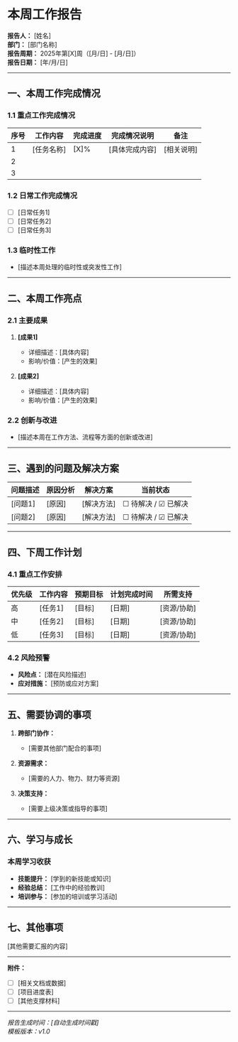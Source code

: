 # 本周工作报告

**报告人：** [姓名]  
**部门：** [部门名称]  
**报告周期：** 2025年第[X]周（[月/日] - [月/日]）  
**报告日期：** [年/月/日]

---

## 一、本周工作完成情况

### 1.1 重点工作完成情况
| 序号 | 工作内容 | 完成进度 | 完成情况说明 | 备注 |
|------|----------|----------|--------------|------|
| 1 | [任务名称] | [X]% | [具体完成内容] | [相关说明] |
| 2 | | | | |
| 3 | | | | |

### 1.2 日常工作完成情况
- [ ] [日常任务1]
- [ ] [日常任务2]
- [ ] [日常任务3]

### 1.3 临时性工作
- [描述本周处理的临时性或突发性工作]

---

## 二、本周工作亮点

### 2.1 主要成果
1. **[成果1]**
   - 详细描述：[具体内容]
   - 影响/价值：[产生的效果]

2. **[成果2]**
   - 详细描述：[具体内容]
   - 影响/价值：[产生的效果]

### 2.2 创新与改进
- [描述本周在工作方法、流程等方面的创新或改进]

---

## 三、遇到的问题及解决方案

| 问题描述 | 原因分析 | 解决方案 | 当前状态 |
|----------|----------|----------|----------|
| [问题1] | [原因] | [解决方法] | ☐ 待解决 / ☑ 已解决 |
| [问题2] | [原因] | [解决方法] | ☐ 待解决 / ☑ 已解决 |

---

## 四、下周工作计划

### 4.1 重点工作安排
| 优先级 | 工作内容 | 预期目标 | 计划完成时间 | 所需支持 |
|--------|----------|----------|--------------|----------|
| 高 | [任务1] | [目标] | [日期] | [资源/协助] |
| 中 | [任务2] | [目标] | [日期] | [资源/协助] |
| 低 | [任务3] | [目标] | [日期] | [资源/协助] |

### 4.2 风险预警
- **风险点：** [潜在风险描述]
- **应对措施：** [预防或应对方案]

---

## 五、需要协调的事项

1. **跨部门协作：**
   - [需要其他部门配合的事项]

2. **资源需求：**
   - [需要的人力、物力、财力等资源]

3. **决策支持：**
   - [需要上级决策或指导的事项]

---

## 六、学习与成长

### 本周学习收获
- **技能提升：** [学到的新技能或知识]
- **经验总结：** [工作中的经验教训]
- **培训参与：** [参加的培训或学习活动]

---

## 七、其他事项

[其他需要汇报的内容]

---

**附件：**
- [ ] [相关文档或数据]
- [ ] [项目进度表]
- [ ] [其他支撑材料]

---

*报告生成时间：[自动生成时间戳]*  
*模板版本：v1.0*